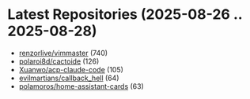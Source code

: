 # Latest Repositories (2025-08-26 .. 2025-08-28)

- [renzorlive/vimmaster](https://github.com/renzorlive/vimmaster) (740)
- [polaroi8d/cactoide](https://github.com/polaroi8d/cactoide) (126)
- [Xuanwo/acp-claude-code](https://github.com/Xuanwo/acp-claude-code) (105)
- [evilmartians/callback_hell](https://github.com/evilmartians/callback_hell) (64)
- [polamoros/home-assistant-cards](https://github.com/polamoros/home-assistant-cards) (63)
